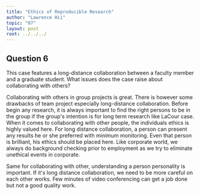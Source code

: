 ```yaml
---
title: "Ethics of Reproducible Research"
author: "Lawrence Hii"
topic: "07"
layout: post
root: ../../../
---
```


## Question 6
This case features a long-distance collaboration between a faculty member and a graduate student. What issues does the case
raise about collaborating with others?

Collaborating with others in group projects is great. There is however some drawbacks of team project especially long-distance collaboration. Before begin any research, it is always important to find the right persons to be in the group if the group's intention is for long term research like LaCour case. When it comes to collaborating with other people, the individuals ethics is highly valued here. For long distance collaboration, a person can present any results he or she preferred with minimum monitoring. Even that person is brilliant, his ethics should be placed here. Like corporate world, we always do background checking prior to employment as we try to eliminate unethical events in corporate.

Same for collaborating with other, understanding a person personality is important. If it's long distance collaboration, we need to be more careful on each other works. Few minutes of video conferencing can get a job done but not a good quality work. 
